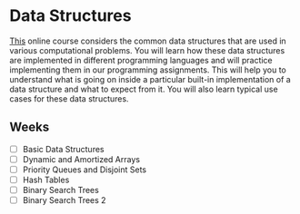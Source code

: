 # Data Structures

[This](https://www.coursera.org/learn/data-structures/) online course considers the common data structures that are used in various computational problems. You will learn how these data structures are implemented in different programming languages and will practice implementing them in our programming assignments. This will help you to understand what is going on inside a particular built-in implementation of a data structure and what to expect from it. You will also learn typical use cases for these data structures.

## Weeks
- [ ] Basic Data Structures
- [ ] Dynamic and Amortized Arrays
- [ ] Priority Queues and Disjoint Sets
- [ ] Hash Tables
- [ ] Binary Search Trees
- [ ] Binary Search Trees 2